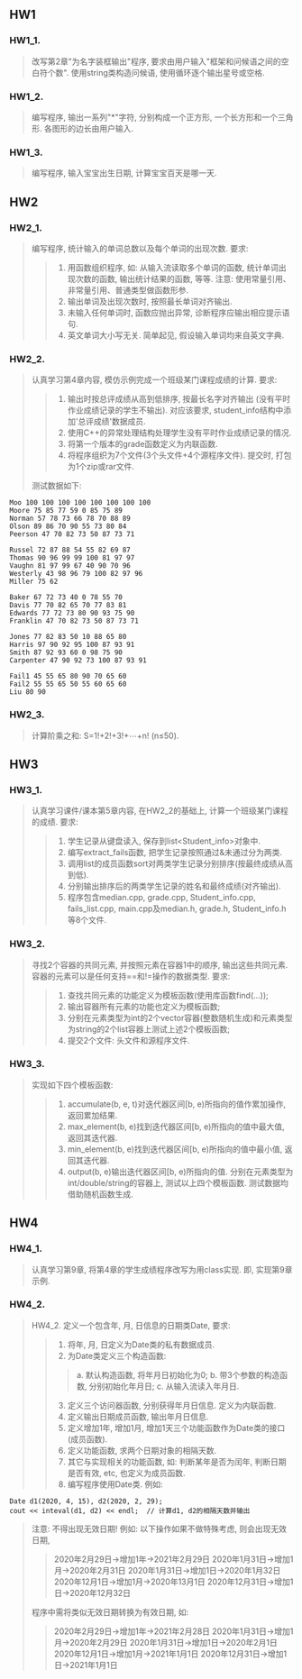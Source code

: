 ## HW1

### HW1_1.
> 改写第2章"为名字装框输出"程序, 要求由用户输入"框架和问候语之间的空白符个数". 使用string类构造问候语, 使用循环逐个输出星号或空格. 

### HW1_2.
> 编写程序, 输出一系列"*"字符, 分别构成一个正方形, 一个长方形和一个三角形. 各图形的边长由用户输入. 

### HW1_3.
> 编写程序, 输入宝宝出生日期, 计算宝宝百天是哪一天.

## HW2

### HW2_1.
> 编写程序, 统计输入的单词总数以及每个单词的出现次数. 要求:
>> 1. 用函数组织程序, 如: 从输入流读取多个单词的函数, 统计单词出现次数的函数, 输出统计结果的函数, 等等. 注意: 使用常量引用、非常量引用、普通类型做函数形参.
>> 2. 输出单词及出现次数时, 按照最长单词对齐输出.
>> 3. 未输入任何单词时, 函数应抛出异常, 诊断程序应输出相应提示语句.
>> 4. 英文单词大小写无关. 简单起见, 假设输入单词均来自英文字典.

### HW2_2.
> 认真学习第4章内容, 模仿示例完成一个班级某门课程成绩的计算. 要求:
>> 1. 输出时按总评成绩从高到低排序, 按最长名字对齐输出 (没有平时作业成绩记录的学生不输出). 对应该要求, student_info结构中添加'总评成绩'数据成员.
>> 2. 使用C++的异常处理结构处理学生没有平时作业成绩记录的情况. 
>> 3. 将第一个版本的grade函数定义为内联函数.
>> 4. 将程序组织为7个文件(3个头文件+4个源程序文件). 提交时, 打包为1个zip或rar文件.
>> 
> 测试数据如下:
```
Moo 100 100 100 100 100 100 100 100
Moore 75 85 77 59 0 85 75 89
Norman 57 78 73 66 78 70 88 89
Olson 89 86 70 90 55 73 80 84
Peerson 47 70 82 73 50 87 73 71

Russel 72 87 88 54 55 82 69 87
Thomas 90 96 99 99 100 81 97 97
Vaughn 81 97 99 67 40 90 70 96
Westerly 43 98 96 79 100 82 97 96
Miller 75 62

Baker 67 72 73 40 0 78 55 70
Davis 77 70 82 65 70 77 83 81
Edwards 77 72 73 80 90 93 75 90
Franklin 47 70 82 73 50 87 73 71

Jones 77 82 83 50 10 88 65 80
Harris 97 90 92 95 100 87 93 91
Smith 87 92 93 60 0 98 75 90
Carpenter 47 90 92 73 100 87 93 91

Fail1 45 55 65 80 90 70 65 60
Fail2 55 55 65 50 55 60 65 60
Liu 80 90
```

### HW2_3.
> 计算阶乘之和: S=1!+2!+3!+⋯+n! (n≤50).

## HW3

### HW3_1.
> 认真学习课件/课本第5章内容, 在HW2_2的基础上, 计算一个班级某门课程的成绩. 要求:
>> 1. 学生记录从键盘读入, 保存到list<Student_info>对象中.
>> 2. 编写extract_fails函数, 把学生记录按照通过&未通过分为两类.
>> 3. 调用list的成员函数sort对两类学生记录分别排序(按最终成绩从高到低).
>> 4. 分别输出排序后的两类学生记录的姓名和最终成绩(对齐输出).
>> 5. 程序包含median.cpp, grade.cpp, Student_info.cpp, fails_list.cpp, main.cpp及median.h, grade.h, Student_info.h等8个文件.

### HW3_2.
> 寻找2个容器的共同元素, 并按照元素在容器1中的顺序, 输出这些共同元素. 容器的元素可以是任何支持==和!=操作的数据类型. 要求:
>> 1. 查找共同元素的功能定义为模板函数(使用库函数find(...));
>> 2. 输出容器所有元素的功能也定义为模板函数;
>> 3. 分别在元素类型为int的2个vector容器(整数随机生成)和元素类型为string的2个list容器上测试上述2个模板函数;
>> 4. 提交2个文件: 头文件和源程序文件.

### HW3_3.
> 实现如下四个模板函数:
>> 1. accumulate(b, e, t)对迭代器区间[b, e)所指向的值作累加操作, 返回累加结果.
>> 2. max_element(b, e)找到迭代器区间[b, e)所指向的值中最大值, 返回其迭代器.
>> 3. min_element(b, e)找到迭代器区间[b, e)所指向的值中最小值, 返回其迭代器.
>> 4. output(b, e)输出迭代器区间[b, e)所指向的值.
>> 分别在元素类型为int/double/string的容器上, 测试以上四个模板函数. 测试数据均借助随机函数生成.

## HW4

### HW4_1.
> 认真学习第9章, 将第4章的学生成绩程序改写为用class实现. 即, 实现第9章示例.

### HW4_2.
> HW4_2. 定义一个包含年, 月, 日信息的日期类Date, 要求:
>> 1) 将年, 月, 日定义为Date类的私有数据成员.
>> 2) 为Date类定义三个构造函数:
>>> a. 默认构造函数, 将年月日初始化为0;
>>> b. 带3个参数的构造函数, 分别初始化年月日;
>>> c. 从输入流读入年月日.
>>> 
>> 3) 定义三个访问器函数, 分别获得年月日信息. 定义为内联函数.
>> 4) 定义输出日期成员函数, 输出年月日信息.
>> 5) 定义增加1年, 增加1月, 增加1天三个功能函数作为Date类的接口(成员函数).
>> 6) 定义功能函数, 求两个日期对象的相隔天数.
>> 7) 其它与实现相关的功能函数, 如: 判断某年是否为闰年, 判断日期是否有效, etc, 也定义为成员函数.
>> 8) 编写程序使用Date类. 例如:
```
Date d1(2020, 4, 15), d2(2020, 2, 29);
cout << inteval(d1, d2) << endl;  // 计算d1, d2的相隔天数并输出
```
> 注意: 不得出现无效日期! 例如: 以下操作如果不做特殊考虑, 则会出现无效日期,
>> 2020年2月29日->增加1年->2021年2月29日
>> 2020年1月31日->增加1月->2020年2月31日
>> 2020年1月31日->增加1日->2020年1月32日
>> 2020年12月1日->增加1月->2020年13月1日
>> 2020年12月31日->增加1日->2020年12月32日
>> 
> 程序中需将类似无效日期转换为有效日期, 如:
>> 2020年2月29日->增加1年->2021年2月28日
>> 2020年1月31日->增加1月->2020年2月29日
>> 2020年1月31日->增加1日->2020年2月1日
>> 2020年12月1日->增加1月->2021年1月1日
>> 2020年12月31日->增加1日->2021年1月1日

